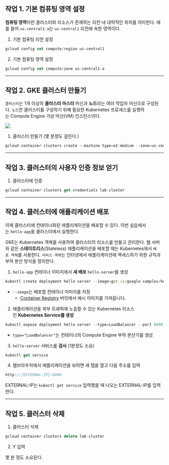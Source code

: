 ## 작업 1. 기본 컴퓨팅 영역 설정

**컴퓨팅 영역**이란 클러스터와 리소스가 존재하는 리전 내 대략적인 위치를 의미한다. 예를 들어 `us-central1-a`는 `us-central1` 리전에 속한 영역이다.

1. 기본 컴퓨팅 리전 설정

```jsx
gcloud config set compute/region us-central1
```

2. 기본 컴퓨팅 영역 설정

```jsx
gcloud config set compute/zone us-central1-a
```

---

## 작업 2. GKE 클러스터 만들기

`클러스터`는 1개 이상의 **클러스터 마스터** 머신과 **노드**라는 여러 작업자 머신으로 구성된다. `노드`란 클러스터를 구성하기 위해 필요한 Kubernetes 프로세스를 실행하는 Compute Engine 가상 머신(VM) 인스턴스이다.

![](https://velog.velcdn.com/images/bjo6300/post/8dc6b037-91e0-4856-867c-c521528e9a5d/image.png)


1. 클러스터 만들기 (몇 분정도 걸린다.)

```jsx
gcloud container clusters create --machine-type=e2-medium --zone=us-central1-a lab-cluster
```

---

## 작업 3. 클러스터의 사용자 인증 정보 얻기

1. 클러스터에 인증

```jsx
gcloud container clusters get-credentials lab-cluster
```

---

## 작업 4. 클러스터에 애플리케이션 배포

이제 클러스터에 컨테이너화된 애플리케이션을 배포할 수 있다. 이번 실습에서는 `hello-app`을 클러스터에서 실행한다.

GKE는 Kubernetes 객체를 사용하여 클러스터의 리소스를 만들고 관리한다. 웹 서버와 같은 **스테이트리스**(Stateless) 애플리케이션을 배포할 때는 Kubernetes에서 `배포 객체`를 사용한다. `서비스 객체`는 인터넷에서 애플리케이션에 액세스하기 위한 규칙과 부하 분산 방식을 정의한다.

1. `hello-app` 컨테이너 이미지에서 **새 배포** `hello-server`를 생성

```jsx
kubectl create deployment hello-server --image=gcr.io/google-samples/hello-app:1.0
```

- `--image`는 배포할 컨테이너 이미지를 지정
    - [Container Registry](https://cloud.google.com/container-registry/docs) 버킷에서 예시 이미지를 가져옵니다.

2. 애플리케이션을 외부 트래픽에 노출할 수 있는 Kubernetes 리소스인 **Kubernetes Service를 생성**

```jsx
kubectl expose deployment hello-server --type=LoadBalancer --port 8080
```

- `type="LoadBalancer"`는 컨테이너의 Compute Engine 부하 분산기를 생성

3. `hello-server` 서비스를 **검사** (1분정도 소요)

```jsx
kubectl get service
```

4. 웹브라우저에서 애플리케이션을 보려면 새 탭을 열고 다음 주소를 입력

```jsx
http://[EXTERNAL-IP]:8080
```

EXTERNAL-IP는 `kubectl get service` 입력했을 때 나오는 EXTERNAL-IP를 입력한다.

---

## 작업 5. 클러스터 삭제

1. 클러스터 삭제

```jsx
gcloud container clusters delete lab-cluster
```

2. Y 입력

몇 분 정도 소요된다.
